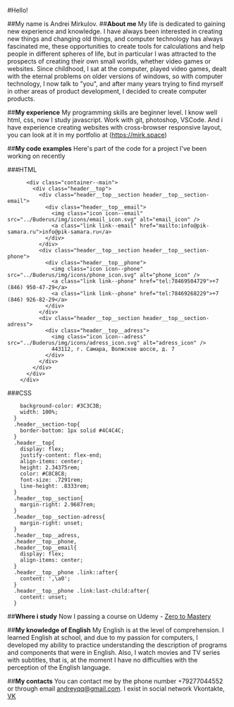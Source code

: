 #Hello!

##My name is Andrei Mirkulov.
##**About me**
My life is dedicated to gaining new experience and knowledge. I have always been interested in creating new things and changing old things, and computer technology has always fascinated me, these opportunities to create tools for calculations and help people in different spheres of life, but in particular I was attracted to the prospects of creating their own small worlds, whether video games or websites.
Since childhood, I sat at the computer, played video games, dealt with the eternal problems on older versions of windows, so with computer technology, I now talk to "you", and after many years trying to find myrself in other areas of product development, I decided to create  computer products.

##**My experience**
My programming skills are beginner level. I know well html, css, now I study javascript. Work with git, photoshop, VSCode. 
And i have experience creating websites with cross-browser responsive layout, you can look at it in my portfolio at (https://mirk.space)

##**My code examples**
Here's part of the code for a project I've been working on recently

###HTML
```   <div class="header__section header__section-top">
      <div class="container--main">
        <div class="header__top">
          <div class="header__top__section header__top__section-email">
            <div class="header__top__email">
              <img class="icon icon--email" src="../Buderus/img/icons/email_icon.svg" alt="email_icon" />
              <a class="link link--email" href="mailto:info@pik-samara.ru">info@pik-samara.ru</a>
            </div>
          </div>
          <div class="header__top__section header__top__section-phone">
            <div class="header__top__phone">
              <img class="icon icon--phone" src="../Buderus/img/icons/phone_icon.svg" alt="phone_icon" />
              <a class="link link--phone" href="tel:78469504729">+7 (846) 950-47-29</a>
              <a class="link link--phone" href="tel:78469268229">+7 (846) 926-82-29</a>
            </div>
          </div>
          <div class="header__top__section header__top__section-adress">
            <div class="header__top__adress">
              <img class="icon icon--adress" src="../Buderus/img/icons/adress_icon.svg" alt="adress_icon" />
              443112, г. Самара, Волжское шоссе, д. 7
            </div>
          </div>
        </div>
      </div>
    </div>
```

###CSS
```.header{
    background-color: #3C3C3B;
    width: 100%;
  }
  .header__section-top{
    border-bottom: 1px solid #4C4C4C;
  }
  .header__top{
    display: flex;
    justify-content: flex-end;
    align-items: center;
    height: 2.34375rem;
    color: #C8C8C8;
    font-size: .7291rem;
    line-height: .8333rem;
  }
  .header__top__section{
    margin-right: 2.9687rem;
  }
  .header__top__section-adress{
    margin-right: unset;
  }
  .header__top__adress,
  .header__top__phone,
  .header__top__email{
    display: flex;
    align-items: center;
  }
  .header__top__phone .link::after{
    content: ',\a0';
  }
  .header__top__phone .link:last-child:after{
    content: unset;
  }
```

##**Where i study**
Now I passing a course on Udemy - [Zero to Mastery](https://www.udemy.com/the-complete-web-developer-zero-to-mastery/learn/lecture/12569388#overview)

##**My knowledge of English**
My English is at the level of comprehension. I learned English at school, and due to my passion for computers, I developed my ability to practice understanding the description of programs and components that were in English. Also, I watch movies and TV series with subtitles, that is, at the moment I have no difficulties with the perception of the English language.

##**My contacts**
You can contact me by the phone number +79277044552 or through email [andreyqq@gmail.com](andreyqq@gmail.com). I exist in social network Vkontakte, [VK](vk/mao09)